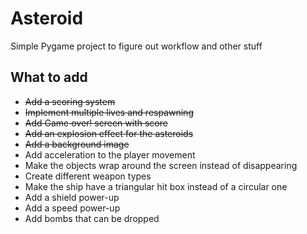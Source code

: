 # Asteroid
Simple Pygame project to figure out workflow and other stuff

## What to add
- ~~Add a scoring system~~
- ~~Implement multiple lives and respawning~~
- ~~Add Game over! screen with score~~
- ~~Add an explosion effect for the asteroids~~
- ~~Add a background image~~
- Add acceleration to the player movement
- Make the objects wrap around the screen instead of disappearing
- Create different weapon types
- Make the ship have a triangular hit box instead of a circular one
- Add a shield power-up
- Add a speed power-up
- Add bombs that can be dropped
